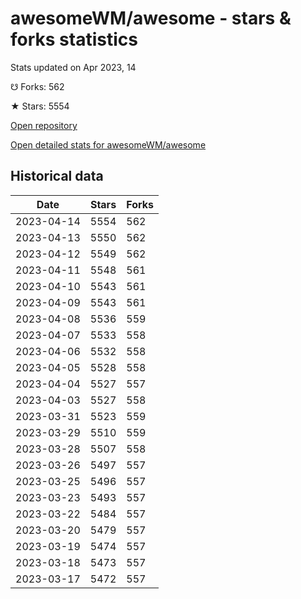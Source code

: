 # awesomeWM/awesome - stars & forks statistics

Stats updated on Apr 2023, 14

☋ Forks: 562

★ Stars: 5554

[Open repository](https://github.com/awesomeWM/awesome)

[Open detailed stats for awesomeWM/awesome](https://reviewgithub.com/rep/awesomeWM/awesome)

## Historical data
| Date | Stars | Forks |
|------|-------|-------|
| 2023-04-14 | 5554 | 562 | 
| 2023-04-13 | 5550 | 562 | 
| 2023-04-12 | 5549 | 562 | 
| 2023-04-11 | 5548 | 561 | 
| 2023-04-10 | 5543 | 561 | 
| 2023-04-09 | 5543 | 561 | 
| 2023-04-08 | 5536 | 559 | 
| 2023-04-07 | 5533 | 558 | 
| 2023-04-06 | 5532 | 558 | 
| 2023-04-05 | 5528 | 558 | 
| 2023-04-04 | 5527 | 557 | 
| 2023-04-03 | 5527 | 558 | 
| 2023-03-31 | 5523 | 559 | 
| 2023-03-29 | 5510 | 559 | 
| 2023-03-28 | 5507 | 558 | 
| 2023-03-26 | 5497 | 557 | 
| 2023-03-25 | 5496 | 557 | 
| 2023-03-23 | 5493 | 557 | 
| 2023-03-22 | 5484 | 557 | 
| 2023-03-20 | 5479 | 557 | 
| 2023-03-19 | 5474 | 557 | 
| 2023-03-18 | 5473 | 557 | 
| 2023-03-17 | 5472 | 557 | 

